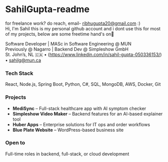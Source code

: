 # SahilGupta-readme
for freelance work? do reach, email- ribhugupta20@gmail.com :)   
Hi, I'm Sahil this is my personal github account and i dont use this for most of my projects, below are some freetime hand's on👋

Software Developer | MASc in Software Engineering @ MUN  
Previously @ Nagarro | Backend Dev @ Simpleshow GmbH  
St. John’s, NL 🇨🇦 • (https://www.linkedin.com/in/sahil-gupta-050336153/) • sahilg@mun.ca


### Tech Stack  
React, Node.js, Spring Boot, Python, C#, SQL, MongoDB, AWS, Docker, Git


### Projects  
- **MediSync** – Full-stack healthcare app with AI symptom checker  
- **Simpleshow Video Maker** – Backend features for an AI-based explainer tool  
- **Huber Apps** – Enterprise solutions for IT ops and order workflows  
- **Blue Plate Website** – WordPress-based business site


### Open to  
Full-time roles in backend, full-stack, or cloud development

